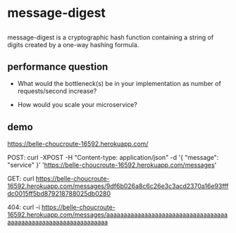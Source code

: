 # message-digest

##
message-digest is a cryptographic hash function containing a string of digits created by a one-way hashing formula.

## performance question
* What would the bottleneck(s) be in your implementation as number of requests/second increase?

* How would you scale your microservice?

## demo
https://belle-choucroute-16592.herokuapp.com/

POST:
curl -XPOST -H "Content-type: application/json" -d '{ "message": "service" }' 'https://belle-choucroute-16592.herokuapp.com/messages'

GET:
curl https://belle-choucroute-16592.herokuapp.com/messages/9df6b026a8c6c26e3c3acd2370a16e93fffdc0015ff5bd879218788025db0280

404:
curl -i https://belle-choucroute-16592.herokuapp.com/messages/aaaaaaaaaaaaaaaaaaaaaaaaaaaaaaaaaaaaaaaaaaaaaaaaaaaaaaaaaaaaaaaa

